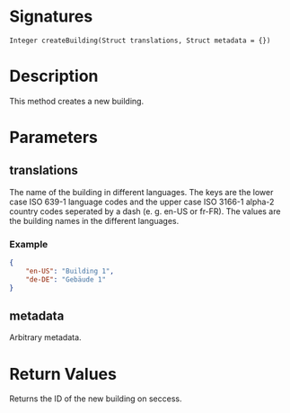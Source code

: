 <!---
{
    "category": "Rooms and Categories",
    "name": "createBuilding",
    "shortDescription": "Creates a new building"
}
--->

# Signatures

```
Integer createBuilding(Struct translations, Struct metadata = {})
```

# Description

This method creates a new building.


# Parameters

## translations

The name of the building in different languages. The keys are the lower case ISO 639-1 language codes and the upper case ISO 3166-1 alpha-2 country codes seperated by a dash (e. g. en-US or fr-FR). The values are the building names in the different languages.

### Example

```json
{
	"en-US": "Building 1",
	"de-DE": "Gebäude 1"
}
```

## metadata

Arbitrary metadata.

# Return Values

Returns the ID of the new building on seccess.

